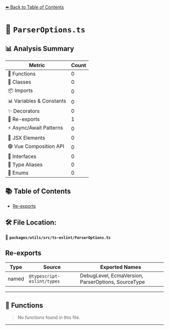 [⬅️ Back to Table of Contents](../../../../index.md)

# 📄 `ParserOptions.ts`

## 📊 Analysis Summary

| Metric | Count |
|--------|-------|
| 🔧 Functions | 0 |
| 🧱 Classes | 0 |
| 📦 Imports | 0 |
| 📊 Variables & Constants | 0 |
| ✨ Decorators | 0 |
| 🔄 Re-exports | 1 |
| ⚡ Async/Await Patterns | 0 |
| 💠 JSX Elements | 0 |
| 🟢 Vue Composition API | 0 |
| 📐 Interfaces | 0 |
| 📑 Type Aliases | 0 |
| 🎯 Enums | 0 |

## 📚 Table of Contents

- [Re-exports](#re-exports)

## 🛠️ File Location:
📂 **`packages/utils/src/ts-eslint/ParserOptions.ts`**

## Re-exports

| Type | Source | Exported Names |
|------|--------|----------------|
| named | `@typescript-eslint/types` | DebugLevel, EcmaVersion, ParserOptions, SourceType |


---

## 🔧 Functions

> No functions found in this file.


---